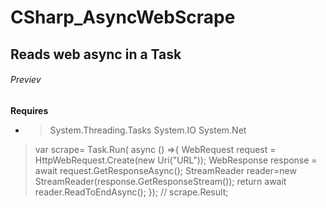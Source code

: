 # CSharp_AsyncWebScrape
## Reads web async in a Task
###### Previev
**Requires**
- > System.Threading.Tasks
 System.IO
 System.Net


> var scrape= Task.Run( async () =>{
 WebRequest request = HttpWebRequest.Create(new Uri("URL"));
 WebResponse response = await request.GetResponseAsync();
 StreamReader reader=new StreamReader(response.GetResponseStream());
 return await reader.ReadToEndAsync();
});
// scrape.Result;


